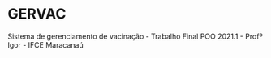 # GERVAC
Sistema de gerenciamento de vacinação - Trabalho Final POO 2021.1 - Profº Igor - IFCE Maracanaú
